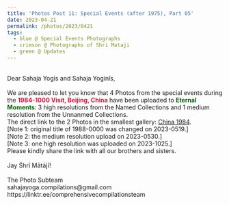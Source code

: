 ```yaml
---
title: 'Photos Post 11: Special Events (after 1975), Part 05'
date: 2023-04-21
permalink: /photos/2023/0421
tags:
  - blue @ Special Events Photographs
  - crimson @ Photographs of Shri Mataji
  - green @ Updates
---
```


<p>
<br>
Dear Sahaja Yogis and Sahaja Yoginīs,<br>
<br>
We are pleased to let you know that 4 Photos from the special events during the <font color="Crimson"><b>1984-1000 Visit, Beijing, China</b></font> have been uploaded to <font color="DarkGreen"><b>Eternal Moments</b></font>: 3 high resolutions from the Named Collections and 1 medium resolution from the Unnanmed Collections.<br>
The direct link to the 2 Photos in the smallest gallery: <a href="https://eternalmoments.smugmug.com/Countries/China/1984/"> China 1984</a>.<br>
[Note 1: original title of 1988-0000 was changed on 2023-0519.]<br>
[Note 2: the medium resolution upload on 2023-0530.]<br>
[Note 3: one high resolution was uploaded on 2023-1025.]<br>
Please kindly share the link with all our brothers and sisters.<br>

<br>
Jay Śhrī Mātājī!<br>
<br>
The Photo Subteam<br>
sahajayoga.compilations@gmail.com<br>
https://linktr.ee/comprehensivecompilationsteam<br>
</p>